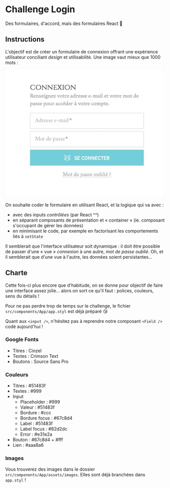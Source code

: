 # Challenge Login

Des formulaires, d'accord, mais des formulaires React :muscle:

## Instructions

L'objectif est de créer un formulaire de connexion offrant une expérience utilisateur
conciliant *design* et utilisabilité. Une image vaut mieux que 1000 mots :

![resultat](resultat.gif)

On souhaite coder le formulaire en utilisant React, et la logique qui va avec :

- avec des inputs *contrôlées* (par React ^^)
- en séparant composants de présentation et « container » (ie. composant s'occupant de gérer les données)
- en minimisant le code, par exemple en factorisant les comportements liés à `setState`

Il semblerait que l'interface utilisateur soit dynamique : il doit être possible de passer d'une « vue » *connexion* à une autre, *mot de passe oublié*. Oh, et il semblerait que d'une vue à l'autre, les données soient persistantes…

## Charte

Cette fois-ci plus encore que d'habitude, on se donne pour objectif de faire une interface assez jolie… alors on sort ce qu'il faut : polices, couleurs, sens du détails !

Pour ne pas perdre trop de temps sur le challenge, le fichier `src/components/App/app.styl` est déjà préparé :kissing_heart:

Quant aux `<input />`, n'hésitez pas à reprendre notre composant `<Field />` codé aujourd'hui !

### Google Fonts

* Titres : Cinzel
* Textes : Crimson Text
* Boutons : Source Sans Pro

### Couleurs

* Titres : #51483f
* Textes : #999
* Input
  + Placeholder : #999
  + Valeur : #51483f
  + Bordure : #ccc
  + Bordure focus : #67c8d4
  + Label : #51483f
  + Label focus : #82d2dc
  + Error : #e31e2a
* Bouton : #67c8d4 + #fff
* Lien : #aaa8a6

### Images

Vous trouverez des images dans le dossier `src/components/App/assets/images`. Elles sont déjà branchées dans `app.styl` !
